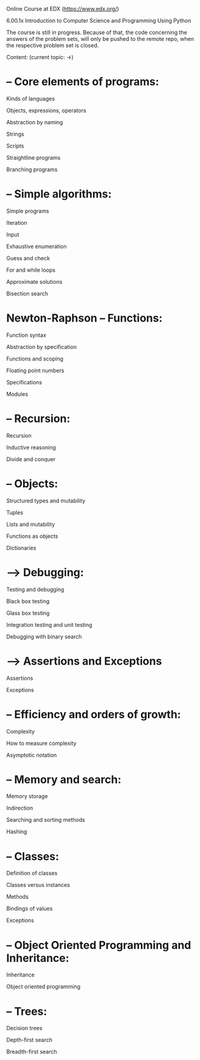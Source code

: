 Online Course at EDX (https://www.edx.org/)

6.00.1x Introduction to Computer Science and Programming Using Python

The course is still in progress. Because of that, the code concerning the answers of the problem sets, will only be pushed to the remote repo, when the respective problem set is closed.

Content:
  (current topic: ->)

– Core elements of programs:
============================
   Kinds of languages

   Objects, expressions, operators

   Abstraction by naming

   Strings

   Scripts

   Straightline programs

   Branching programs

– Simple algorithms:
=======================
   Simple programs

   Iteration

   Input

   Exhaustive enumeration

   Guess and check

   For and while loops

   Approximate solutions

   Bisection search

   Newton-Raphson
– Functions:
===============
   Function syntax

   Abstraction by specification

   Functions and scoping

   Floating point numbers

   Specifications

   Modules

– Recursion:
=================
   Recursion

   Inductive reasoning

   Divide and conquer

– Objects:
============

   Structured types and mutability

   Tuples

   Lists and mutability

   Functions as objects

   Dictionaries

–> Debugging:
===============
   Testing and debugging

   Black box testing

   Glass box testing

   Integration testing and unit testing

   Debugging with binary search

–> Assertions and Exceptions
==================
   Assertions

   Exceptions

– Efficiency and orders of growth:
=======================
   Complexity

   How to measure complexity

   Asymptotic notation

– Memory and search:
==================

   Memory storage

   Indirection

   Searching and sorting methods

   Hashing

– Classes:
=================
   Definition of classes

   Classes versus instances

   Methods

   Bindings of values

   Exceptions

– Object Oriented Programming and Inheritance:
============================

   Inheritance

   Object oriented programming

– Trees:
==============
   Decision trees

   Depth-first search

   Breadth-first search


